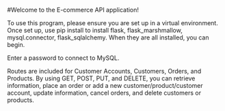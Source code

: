 #Welcome to the E-commerce API application!

To use this program, please ensure you are set up in a virtual environment. Once set up, use pip install to install flask, flask_marshmallow, mysql.connector, flask_sqlalchemy. When they are all installed, you can begin.

Enter a password to connect to MySQL.

Routes are included for Customer Accounts, Customers, Orders, and Products. By using GET, POST, PUT, and DELETE, you can retrieve information, place an order or add a new customer/product/customer account, update information, cancel orders, and delete customers or products.

